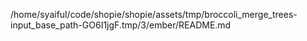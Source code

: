 /home/syaiful/code/shopie/shopie/assets/tmp/broccoli_merge_trees-input_base_path-GO6I1jgF.tmp/3/ember/README.md